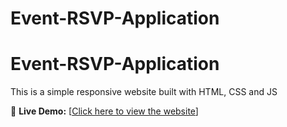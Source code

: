 # Event-RSVP-Application
# Event-RSVP-Application

This is a simple responsive website built with HTML, CSS and JS

🔗 **Live Demo:** [[Click here to view the website](https://abduhmohammed.github.io/Event-RSVP-Application/)]
